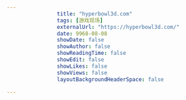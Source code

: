 ---
                title: "hyperbowl3d.com"
                tags: [游戏现场]
                externalUrl: "https://hyperbowl3d.com/"
                date: 9968-08-08
                showDate: false
                showAuthor: false
                showReadingTime: false
                showEdit: false
                showLikes: false
                showViews: false
                layoutBackgroundHeaderSpace: false
                ---

